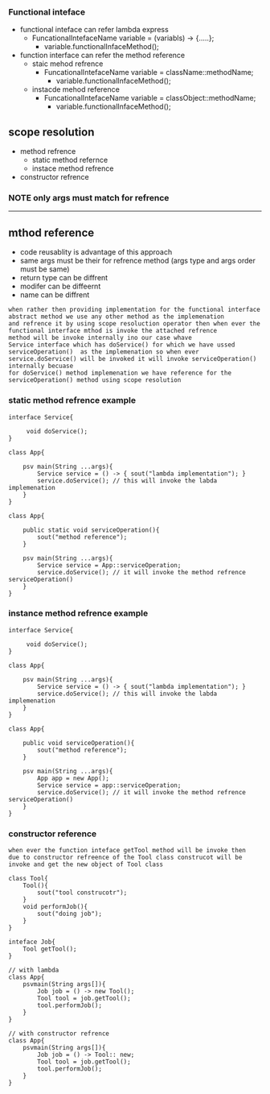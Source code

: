 
### Functional inteface 

* functional inteface can refer lambda express 
	* FuncationalIntefaceName variable = (variabls) -> {.....};
		* variable.functionalInfaceMethod();
* function interface can refer the method reference 
	* staic mehod refrence 
		* FuncationalIntefaceName variable = className::methodName;
	  		* variable.functionalInfaceMethod();
	* instacde mehod reference 
		* FuncationalIntefaceName variable = classObject::methodName;
	  		* variable.functionalInfaceMethod();

## scope resolution 
* method refrence 
	* static method refernce 
	* instace method refrence 
* constructor refrence 

### NOTE only args must match for refrence 

---

## mthod reference 
* code reusablity is advantage of this approach 
* same args must be their for refrence method (args type and args order must be same)
* return type can be diffrent 
* modifer can be diffeernt 
* name can be diffrent 

```
when rather then providing implementation for the functional interface abstract method we use any other method as the implemenation 
and refrence it by using scope resoluction operator then when ever the functional interface mthod is invoke the attached refrence 
method will be invoke internally ino our case whave 
Service interface which has doService() for which we have ussed serviceOperation()  as the implemenation so when ever 
service.doService() will be invoked it will invoke serviceOperation() internally becuase 
for doService() method implemenation we have reference for the serviceOperation() method using scope resolution 

```
### static method refrence example 
```
interface Service{

	 void doService();
}

class App{

	psv main(String ...args){
		Service service = () -> { sout("lambda implementation"); }
		service.doService(); // this will invoke the labda implemenation 
	}
}

class App{

	public static void serviceOperation(){
		sout("method reference");
	}

	psv main(String ...args){
		Service service = App::serviceOperation;
		service.doService(); // it will invoke the method refrence serviceOperation()
	}
}
```
### instance method refrence example 
```
interface Service{

	 void doService();
}

class App{

	psv main(String ...args){
		Service service = () -> { sout("lambda implementation"); }
		service.doService(); // this will invoke the labda implemenation 
	}
}

class App{

	public void serviceOperation(){
		sout("method reference");
	}

	psv main(String ...args){
		App app = new App();
		Service service = app::serviceOperation; 
		service.doService(); // it will invoke the method refrence serviceOperation()
	}
}
```

### constructor reference 

```
when ever the function inteface getTool method will be invoke then 
due to constructor refreence of the Tool class construcot will be invoke and get the new object of Tool class

class Tool{
	Tool(){
		sout("tool construcotr");
	}
	void performJob(){
		sout("doing job");
	}
}

inteface Job{
	Tool getTool();
}

// with lambda 
class App{
	psvmain(String args[]){
		Job job = () -> new Tool();
		Tool tool = job.getTool();
        tool.performJob();
	}
}

// with constructor refrence 
class App{
	psvmain(String args[]){
		Job job = () -> Tool:: new;
		Tool tool = job.getTool();
        tool.performJob();
	}
}
```

